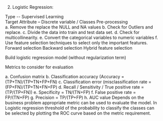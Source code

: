 2. Logistic Regression:

Type		   -- Supervised Learning 	
Target Attribute – Discrete variable / Classes
Pre-processing    
a. Remove the replace the NULL and NA values
b. Check for Outliers and replace.
c. Divide the data into train and test data set.
d. Check for multicollinearity.
e. Convert the categorical variables to numeric variables
f. Use feature selection techniques to select only the important features.
Forward selection
Backward selection
Hybrid feature selection


Build logistic regression model (without regularization term)

Metrics to consider for evaluation

a. Confusion matrix
b. Classification accuracy (Accuracy = (TP+TN)/(TP+TN+FP+FN)
c. Classification error (misclassification rate = (FP+FN)/(TP+TN+FN+FP)
d. Recall / Sensitivity / True positive rate = (TP/(TP+FN))
e. Specificity = TN/(TN+FP)
f. False positive rate = FP/(TN+FP)	
g. Precision = TP/(TP+FP)
h. AUC value
Depends on the business problem appropriate metric can be used to evaluate the model.
In Logistic regression threshold of the probability to classify the classes can be selected by plotting the ROC curve based on the metric requirement.
